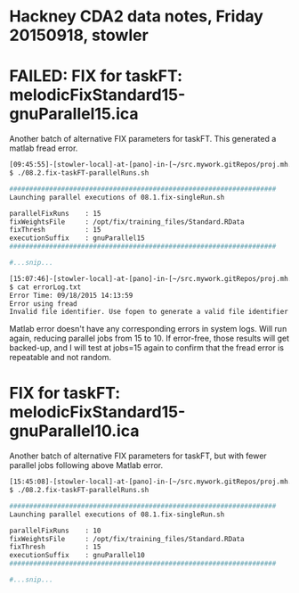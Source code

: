 # Hackney CDA2 data notes, Friday 20150918, stowler


# FAILED: FIX for taskFT: melodicFixStandard15-gnuParallel15.ica

Another batch of alternative FIX parameters for taskFT. This generated a matlab fread error.

```bash
[09:45:55]-[stowler-local]-at-[pano]-in-[~/src.mywork.gitRepos/proj.mh.cda2] on master
$ ./08.2.fix-taskFT-parallelRuns.sh

###################################################################
Launching parallel executions of 08.1.fix-singleRun.sh

parallelFixRuns    : 15
fixWeightsFile     : /opt/fix/training_files/Standard.RData
fixThresh          : 15
executionSuffix    : gnuParallel15
###################################################################

#...snip...

[15:07:46]-[stowler-local]-at-[pano]-in-[~/src.mywork.gitRepos/proj.mh.cda2] on master [?]
$ cat errorLog.txt
Error Time: 09/18/2015 14:13:59
Error using fread
Invalid file identifier. Use fopen to generate a valid file identifier.
```

Matlab error doesn't have any corresponding errors in system logs. Will run again, reducing parallel jobs from 15 to 10. If error-free, those results will get backed-up, and I will test at jobs=15 again to confirm that the fread error is repeatable and not random.

# FIX for taskFT: melodicFixStandard15-gnuParallel10.ica

Another batch of alternative FIX parameters for taskFT, but with fewer parallel jobs following above Matlab error.

```bash
[15:45:08]-[stowler-local]-at-[pano]-in-[~/src.mywork.gitRepos/proj.mh.cda2] on master
$ ./08.2.fix-taskFT-parallelRuns.sh

###################################################################
Launching parallel executions of 08.1.fix-singleRun.sh

parallelFixRuns    : 10
fixWeightsFile     : /opt/fix/training_files/Standard.RData
fixThresh          : 15
executionSuffix    : gnuParallel10
###################################################################

#...snip...


```
